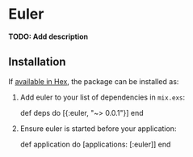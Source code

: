 # Euler

**TODO: Add description**

## Installation

If [available in Hex](https://hex.pm/docs/publish), the package can be installed as:

  1. Add euler to your list of dependencies in `mix.exs`:

        def deps do
          [{:euler, "~> 0.0.1"}]
        end

  2. Ensure euler is started before your application:

        def application do
          [applications: [:euler]]
        end

